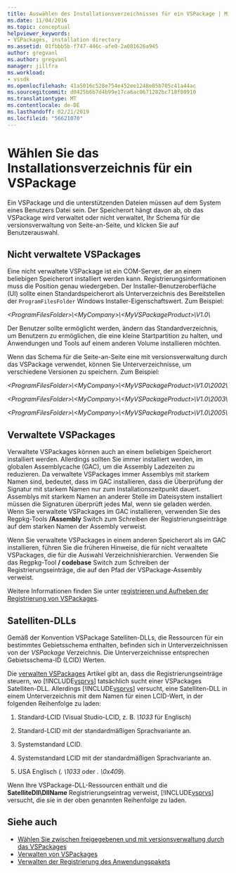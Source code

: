 ```yaml
---
title: Auswählen des Installationsverzeichnisses für ein VSPackage | Microsoft-Dokumentation
ms.date: 11/04/2016
ms.topic: conceptual
helpviewer_keywords:
- VSPackages, installation directory
ms.assetid: 01fbbb5b-f747-446c-afe0-2a081626a945
author: gregvanl
ms.author: gregvanl
manager: jillfra
ms.workload:
- vssdk
ms.openlocfilehash: 41a5016c528e754e452ee1248e85b705c41a44ac
ms.sourcegitcommit: d0425b6b7d4b99e17ca6ac0671282bc718f80910
ms.translationtype: MT
ms.contentlocale: de-DE
ms.lasthandoff: 02/21/2019
ms.locfileid: "56621070"
---
```

# <a name="choose-the-installation-directory-for-a-vspackage"></a>Wählen Sie das Installationsverzeichnis für ein VSPackage
Ein VSPackage und die unterstützenden Dateien müssen auf dem System eines Benutzers Datei sein. Der Speicherort hängt davon ab, ob das VSPackage wird verwaltet oder nicht verwaltet, Ihr Schema für die versionsverwaltung von Seite-an-Seite, und klicken Sie auf Benutzerauswahl.

## <a name="unmanaged-vspackages"></a>Nicht verwaltete VSPackages
 Eine nicht verwaltete VSPackage ist ein COM-Server, der an einem beliebigen Speicherort installiert werden kann. Registrierungsinformationen muss die Position genau wiedergeben. Der Installer-Benutzeroberfläche (UI) sollte einen Standardspeicherort als Unterverzeichnis des Bereitstellen der `ProgramFilesFolder` Windows Installer-Eigenschaftswert. Zum Beispiel:

*&lt;ProgramFilesFolder&gt;\\&lt;MyCompany&gt;\\&lt;MyVSPackageProduct&gt;\V1.0\\*

 Der Benutzer sollte ermöglicht werden, ändern das Standardverzeichnis, um Benutzern zu ermöglichen, die eine kleine Startpartition zu halten, und Anwendungen und Tools auf einem anderen Volume installieren möchten.

 Wenn das Schema für die Seite-an-Seite eine mit versionsverwaltung durch das VSPackage verwendet, können Sie Unterverzeichnisse, um verschiedene Versionen zu speichern. Zum Beispiel:

 *&lt;ProgramFilesFolder&gt;\\&lt;MyCompany&gt;\\&lt;MyVSPackageProduct&gt;\\V1.0\\2002\\*

 *&lt;ProgramFilesFolder&gt;\\&lt;MyCompany&gt;\\&lt;MyVSPackageProduct&gt;\\V1.0\\2003\\*

 *&lt;ProgramFilesFolder&gt;\\&lt;MyCompany&gt;\\&lt;MyVSPackageProduct&gt;\\V1.0\\2005\\*

## <a name="managed-vspackages"></a>Verwaltete VSPackages
 Verwaltete VSPackages können auch an einem beliebigen Speicherort installiert werden. Allerdings sollten Sie immer installiert werden, im globalen Assemblycache (GAC), um die Assembly Ladezeiten zu reduzieren. Da verwaltete VSPackages immer Assemblys mit starkem Namen sind, bedeutet, dass im GAC installieren, dass die Überprüfung der Signatur mit starkem Namen nur zum Installationszeitpunkt dauert. Assemblys mit starkem Namen an anderer Stelle im Dateisystem installiert müssen die Signaturen überprüft jedes Mal, wenn sie geladen werden. Wenn Sie verwaltete VSPackages im GAC installieren, verwenden Sie des Regpkg-Tools **/Assembly** Switch zum Schreiben der Registrierungseinträge auf dem starken Namen der Assembly verweist.

 Wenn Sie verwaltete VSPackages in einem anderen Speicherort als im GAC installieren, führen Sie die früheren Hinweise, die für nicht verwaltete VSPackages, die für die Auswahl Verzeichnishierarchien. Verwenden Sie das Regpkg-Tool **/ codebase** Switch zum Schreiben der Registrierungseinträge, die auf den Pfad der VSPackage-Assembly verweist.

 Weitere Informationen finden Sie unter [registrieren und Aufheben der Registrierung von VSPackages](../../extensibility/registering-and-unregistering-vspackages.md).

## <a name="satellite-dlls"></a>Satelliten-DLLs
 Gemäß der Konvention VSPackage Satelliten-DLLs, die Ressourcen für ein bestimmtes Gebietsschema enthalten, befinden sich in Unterverzeichnissen von der *VSPackage* Verzeichnis. Die Unterverzeichnisse entsprechen Gebietsschema-ID (LCID) Werten.

 Die [verwalten VSPackages](../../extensibility/managing-vspackages.md) Artikel gibt an, dass die Registrierungseinträge steuern, wo [!INCLUDE[vsprvs](../../code-quality/includes/vsprvs_md.md)] tatsächlich sucht einer VSPackages Satelliten-DLL. Allerdings [!INCLUDE[vsprvs](../../code-quality/includes/vsprvs_md.md)] versucht, eine Satelliten-DLL in einem Unterverzeichnis mit dem Namen für einen LCID-Wert, in der folgenden Reihenfolge zu laden:

1.  Standard-LCID (Visual Studio-LCID, z. B. *\1033* für Englisch)

2.  Standard-LCID mit der standardmäßigen Sprachvariante an.

3.  Systemstandard LCID.

4.  Systemstandard LCID mit der standardmäßigen Sprachvariante an.

5.  USA Englisch (*. \1033* oder *. \0x409*).


Wenn Ihre VSPackage-DLL-Ressourcen enthält und die **SatelliteDll\DllName** Registrierungseintrag verweist, [!INCLUDE[vsprvs](../../code-quality/includes/vsprvs_md.md)] versucht, die sie in der oben genannten Reihenfolge zu laden.

## <a name="see-also"></a>Siehe auch
- [Wählen Sie zwischen freigegebenen und mit versionsverwaltung durch das VSPackages](../../extensibility/choosing-between-shared-and-versioned-vspackages.md)
- [Verwalten von VSPackages](../../extensibility/managing-vspackages.md)
- [Verwalten der Registrierung des Anwendungspakets](https://msdn.microsoft.com/library/f69e0ea3-6a92-4639-8ca9-4c9c210e58a1)